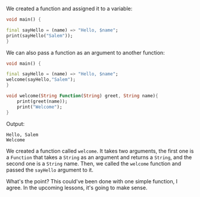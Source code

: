 We created a function and assigned it to a variable:

```dart
void main() {

final sayHello = (name) => "Hello, $name";
print(sayHello("Salem"));
}
```

We can also pass a function as an argument to another function:

```dart
void main() {

final sayHello = (name) => "Hello, $name";
welcome(sayHello,"Salem");
}

void welcome(String Function(String) greet, String name){
    print(greet(name));
    print("Welcome");
}
```

Output:

```
Hello, Salem
Welcome
```

We created a function called `welcome`. It takes two arguments, the first one is a `Function` that takes a `String` as an argument and returns a `String`, and the second one is a `String` name. Then, we called the `welcome` function and passed the `sayHello` argument to it.

What's the point?
This could've been done with one simple function, I agree. In the upcoming lessons, it's going to make sense.
